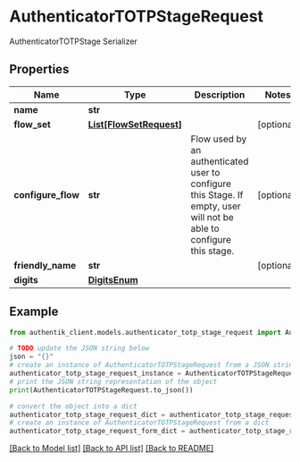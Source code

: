 # AuthenticatorTOTPStageRequest

AuthenticatorTOTPStage Serializer

## Properties

Name | Type | Description | Notes
------------ | ------------- | ------------- | -------------
**name** | **str** |  | 
**flow_set** | [**List[FlowSetRequest]**](FlowSetRequest.md) |  | [optional] 
**configure_flow** | **str** | Flow used by an authenticated user to configure this Stage. If empty, user will not be able to configure this stage. | [optional] 
**friendly_name** | **str** |  | [optional] 
**digits** | [**DigitsEnum**](DigitsEnum.md) |  | 

## Example

```python
from authentik_client.models.authenticator_totp_stage_request import AuthenticatorTOTPStageRequest

# TODO update the JSON string below
json = "{}"
# create an instance of AuthenticatorTOTPStageRequest from a JSON string
authenticator_totp_stage_request_instance = AuthenticatorTOTPStageRequest.from_json(json)
# print the JSON string representation of the object
print(AuthenticatorTOTPStageRequest.to_json())

# convert the object into a dict
authenticator_totp_stage_request_dict = authenticator_totp_stage_request_instance.to_dict()
# create an instance of AuthenticatorTOTPStageRequest from a dict
authenticator_totp_stage_request_form_dict = authenticator_totp_stage_request.from_dict(authenticator_totp_stage_request_dict)
```
[[Back to Model list]](../README.md#documentation-for-models) [[Back to API list]](../README.md#documentation-for-api-endpoints) [[Back to README]](../README.md)


